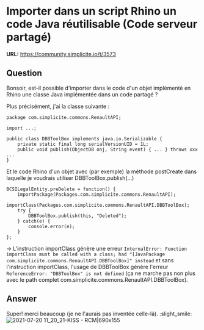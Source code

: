 # Importer dans un script Rhino un code Java réutilisable (Code serveur partagé)

**URL:** https://community.simplicite.io/t/3573

## Question
Bonsoir,
est-il possible d'importer dans le code d'un objet implémenté en Rhino une classe Java implémentée dans un code partagé ?

Plus précisément, j'ai la classe suivante :
```
package com.simplicite.commons.RenaultAPI;

import ...;

public class DBBToolBox implements java.io.Serializable {
	private static final long serialVersionUID = 1L;
	public void publish(ObjectDB onj, String event) { ... } throws xxx ...
}
```
Et le code Rhino d'un objet avec (par exemple) la méthode postCreate dans laquelle je voudrais utiliser DBBToolBox.publish(...)
```
BCSILegalEntity.preDelete = function() {
	importPackage(Packages.com.simplicite.commons.RenaultAPI);
	importClass(Packages.com.simplicite.commons.RenaultAPI.DBBToolBox);
	try {
		DBBToolBox.publish(this, "Deleted");
	} catch(e) {
		console.error(e);
	}
};
```
 -> L'instruction importClass génère une erreur `InternalError: Function importClass must be called with a class; had "[JavaPackage com.simplicite.commons.RenaultAPI.DBBToolBox]" instead` et sans l'instruction importClass, l'usage de DBBToolBox génère l'erreur `ReferenceError: "DBBToolBox" is not defined` (ça ne marche pas non plus avec le path complet com.simplicite.commons.RenaultAPI.DBBToolBox).

## Answer
Super!
merci beaucoup (je ne l'aurais pas inventée celle-là).
:slight_smile: 
![2021-07-20 11_20_21-KISS - RCM|690x155](upload://HAkJid5XMg7hLzG9argywDxCGk.png)
